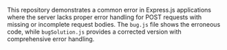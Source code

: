 This repository demonstrates a common error in Express.js applications where the server lacks proper error handling for POST requests with missing or incomplete request bodies. The `bug.js` file shows the erroneous code, while `bugSolution.js` provides a corrected version with comprehensive error handling.